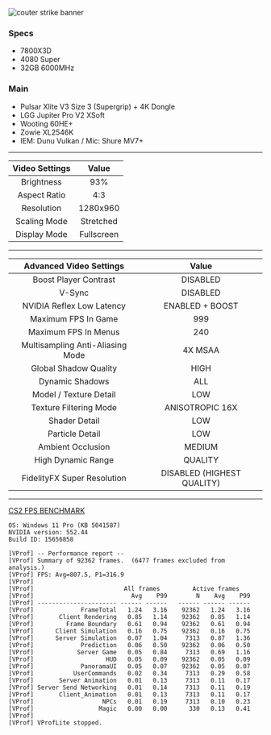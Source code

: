 ![couter strike banner](https://i.ibb.co/8Yq6F8T/cs2-banner-for-faceit.jpg)

### Specs
- 7800X3D  
- 4080 Super  
- 32GB 6000MHz  

### Main
- Pulsar Xlite V3 Size 3 (Supergrip) + 4K Dongle
- LGG Jupiter Pro V2 XSoft
- Wooting 60HE+
- Zowie XL2546K
- IEM: Dunu Vulkan / Mic: Shure MV7+
---

| Video Settings | Value |
| :---: | :-: |
| Brightness | 93% |
| Aspect Ratio | 4:3 |
| Resolution | 1280x960 |
| Scaling Mode | Stretched |
| Display Mode | Fullscreen |

---

| Advanced Video Settings | Value |
| :---: | :-: |
| Boost Player Contrast | DISABLED |
| V-Sync | DISABLED |
| NVIDIA Reflex Low Latency | ENABLED + BOOST |
| Maximum FPS In Game | 999 |
| Maximum FPS In Menus | 240 |
| Multisampling Anti-Aliasing Mode | 4X MSAA |
| Global Shadow Quality | HIGH |
| Dynamic Shadows | ALL |
| Model / Texture Detail | LOW |
| Texture Filtering Mode | ANISOTROPIC 16X |
| Shader Detail | LOW |
| Particle Detail | LOW |
| Ambient Occlusion | MEDIUM |
| High Dynamic Range | QUALITY |
| FidelityFX Super Resolution | DISABLED (HIGHEST QUALITY) |

---
[CS2 FPS BENCHMARK](https://steamcommunity.com/sharedfiles/filedetails/?id=3240880604)  

```
OS: Windows 11 Pro (KB 5041587)
NVIDIA version: 552.44  
Build ID: 15656858

[VProf] -- Performance report --
[VProf] Summary of 92362 frames.  (6477 frames excluded from analysis.)
[VProf] FPS: Avg=807.5, P1=316.9
[VProf] 
[VProf]                         All frames         Active frames   
[VProf]                           Avg    P99        N    Avg    P99
[VProf] ---------------------- ------ ------   ------ ------ ------
[VProf]             FrameTotal   1.24   3.16    92362   1.24   3.16
[VProf]       Client Rendering   0.85   1.14    92362   0.85   1.14
[VProf]         Frame Boundary   0.61   0.94    92362   0.61   0.94
[VProf]      Client Simulation   0.16   0.75    92362   0.16   0.75
[VProf]      Server Simulation   0.07   1.04     7313   0.87   1.36
[VProf]             Prediction   0.06   0.50    92362   0.06   0.50
[VProf]            Server Game   0.05   0.84     7313   0.69   1.16
[VProf]                    HUD   0.05   0.09    92362   0.05   0.09
[VProf]             PanoramaUI   0.05   0.07    92362   0.05   0.07
[VProf]           UserCommands   0.02   0.34     7313   0.29   0.58
[VProf]       Server Animation   0.01   0.13     7313   0.11   0.17
[VProf] Server Send Networking   0.01   0.14     7313   0.11   0.19
[VProf]       Client_Animation   0.01   0.13     7313   0.11   0.17
[VProf]                   NPCs   0.01   0.19     7313   0.10   0.23
[VProf]                  Magic   0.00   0.00      330   0.13   0.41
[VProf] 
[VProf] VProfLite stopped.
```
